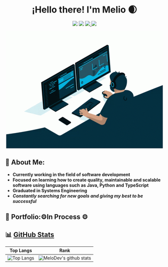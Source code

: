 <h1 align="center">
  ¡Hello there! I'm Melio 🌒 
</h1>
<p align="center">
  <img src="https://komarev.com/ghpvc/?username=MeloDev2111&color=orange">
  <img src="https://img.shields.io/badge/Data%20Science-Enthusiast-F5E277?style=flat-square">
  <a href="https://www.linkedin.com/in/melio-diaz-diaz/" target="_blank">
    <img src="https://img.shields.io/badge/LinkedIn-0077B5?style=flat-square&logo=linkedin&logoColor=white">
  </a>
  <a href="https://github.com/MeloDev2111?tab=followers" target="_blank">
    <img src="https://img.shields.io/github/followers/MeloDev2111.svg?style=social&label=Follow&maxAge=2592000">
  </a>
</p>
<p align="center">
  <img src="images/coding.gif">
</p>

## 🌚 About Me:
- **Currently working in the field of software development**
- **Focused on learning how to create quality, maintainable and scalable software using languages such as Java, Python and TypeScript**
- **Graduated in Systems Engineering**
- ___Constantly searching for new goals and giving my best to be successful___

## 📜 Portfolio:⚙️In Process ⚙️
[comment]: <> ( corchete Click Aquí corchete parantesis http://melodev.vercel.app parantesis )

## 📊 [GitHub Stats](https://github.com/anuraghazra/github-readme-stats) 

| Top Langs | Rank |
| --------- | ----   | 
| ![Top Langs](https://github-readme-stats.vercel.app/api/top-langs/?username=MeloDev2111&count_private=true&hide=Blade&theme=ayu-mirage&layout=compact)  | ![MeloDev's github stats](https://github-readme-stats.vercel.app/api?username=MeloDev2111&hide=contribs,issues&include_all_commits=false&show_icons=false&theme=ayu-mirage)|
